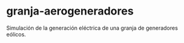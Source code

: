 # granja-aerogeneradores
Simulación de la generación eléctrica de una granja de generadores eólicos.
